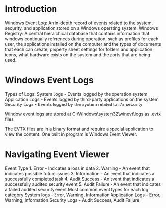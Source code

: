 # Introduction
Windows Event Log: An in-depth record of events related to the system, security, and application stored on a Windows operating system.
Windows Registry: A central hierarchical database that contains information that windows continually references during operation, such as profiles for each user, the applications installed on the computer and the types of documents that each can create, property sheet settings for folders and application icons, what hardware exists on the system and the ports that are being used.

# Windows Event Logs
Types of Logs:
	System Logs - Events logged by the operation system
	Application Logs - Events logged by third-party applications on the system
	Security Logs - Events logged by the system related to it's security

Window event logs are stored at C:\Windows\system32\winevt\logs as .evtx files

The EVTX files are in a binary format and require a special application to view the content. One built in program is Windows Event Viewer.

# Navigating Event Viewer

Event Type
	1. Error - Indicates a loss in data
	2. Warning - An event that indicates possible future issues
	3. Information - An event that indicates a successfully completed task
	4. Audit Success - An event that indicates a successfully audited security event 
	5. Audit Failure - An event that indicates a failed audited security event
Most common event types for each log category 
	System logs - Error, Warning, Information
	Application Logs - Error, Warning, Information 
	Security Logs - Audit Success, Audit Failure 


